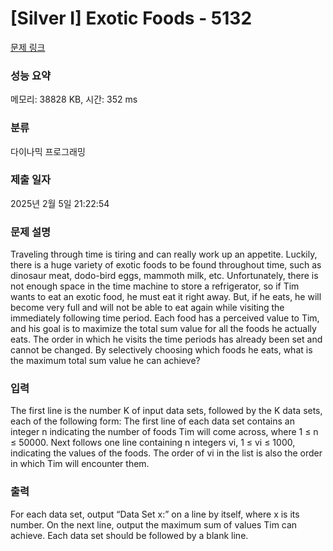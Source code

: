 # [Silver I] Exotic Foods - 5132 

[문제 링크](https://www.acmicpc.net/problem/5132) 

### 성능 요약

메모리: 38828 KB, 시간: 352 ms

### 분류

다이나믹 프로그래밍

### 제출 일자

2025년 2월 5일 21:22:54

### 문제 설명

<p>Traveling through time is tiring and can really work up an appetite. Luckily, there is a huge variety of exotic foods to be found throughout time, such as dinosaur meat, dodo-bird eggs, mammoth milk, etc. Unfortunately, there is not enough space in the time machine to store a refrigerator, so if Tim wants to eat an exotic food, he must eat it right away. But, if he eats, he will become very full and will not be able to eat again while visiting the immediately following time period. Each food has a perceived value to Tim, and his goal is to maximize the total sum value for all the foods he actually eats. The order in which he visits the time periods has already been set and cannot be changed. By selectively choosing which foods he eats, what is the maximum total sum value he can achieve?</p>

### 입력 

 <p>The first line is the number K of input data sets, followed by the K data sets, each of the following form: The first line of each data set contains an integer n indicating the number of foods Tim will come across, where 1 ≤ n ≤ 50000. Next follows one line containing n integers vi, 1 ≤ vi ≤ 1000, indicating the values of the foods. The order of vi in the list is also the order in which Tim will encounter them.</p>

### 출력 

 <p>For each data set, output “Data Set x:” on a line by itself, where x is its number. On the next line, output the maximum sum of values Tim can achieve. Each data set should be followed by a blank line.</p>

